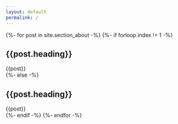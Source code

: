 ```yaml
---
layout: default
permalink: /
---
```

{%- for post in site.section_about -%}
    {%- if forloop.index != 1 -%}
    <div id ="{{post.section-link}}" class="section-content" data-aos="fade" data-aos-duration="8000">
        <h2>{{post.heading}}</h2>
        {{post}}
    </div>
    {%- else -%} 
    <div id ="{{post.section-link}}" class="section-content">
        <h2>{{post.heading}}</h2>
        {{post}}
    </div>
    {%- endif -%} 
{%- endfor -%}